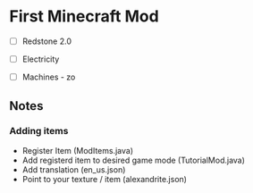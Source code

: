 # First Minecraft Mod
- [ ] Redstone 2.0
- [ ] Electricity
- [ ] Machines - zo


## Notes
### Adding items
- Register Item (ModItems.java)
- Add registerd item to desired game mode (TutorialMod.java)
- Add translation (en_us.json)
- Point to your texture / item (alexandrite.json)